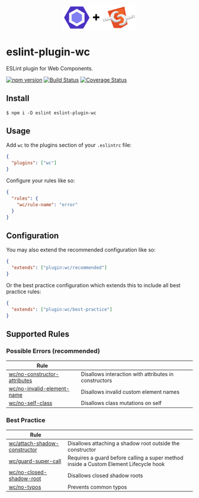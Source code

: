 <div style="text-align: center"><img src="media/eslint-webcomponents.png" width="200" alt="Eslint + WebComponents" /></div>

# eslint-plugin-wc

ESLint plugin for Web Components.

[![npm version](https://img.shields.io/npm/v/eslint-plugin-wc.svg?style=flat)](https://npmjs.org/package/eslint-plugin-wc 'View this project on npm')
[![Build Status](https://travis-ci.com/43081j/eslint-plugin-wc.svg?branch=master)](https://travis-ci.com/43081j/eslint-plugin-wc)
[![Coverage Status](https://coveralls.io/repos/github/43081j/eslint-plugin-wc/badge.svg?branch=master)](https://coveralls.io/github/43081j/eslint-plugin-wc?branch=master)

## Install

```
$ npm i -D eslint eslint-plugin-wc
```

## Usage

Add `wc` to the plugins section of your `.eslintrc` file:

```json
{
  "plugins": ["wc"]
}
```

Configure your rules like so:

```json
{
  "rules": {
    "wc/rule-name": "error"
  }
}
```

## Configuration

You may also extend the recommended configuration like so:

```json
{
  "extends": ["plugin:wc/recommended"]
}
```

Or the best practice configuration which extends this to include all
best practice rules:

```json
{
  "extends": ["plugin:wc/best-practice"]
}
```

## Supported Rules

### Possible Errors (recommended)

| Rule                                                                    |                                                       |
| ----------------------------------------------------------------------- | ----------------------------------------------------- |
| [wc/no-constructor-attributes](docs/rules/no-constructor-attributes.md) | Disallows interaction with attributes in constructors |
| [wc/no-invalid-element-name](docs/rules/no-invalid-element-name.md)     | Disallows invalid custom element names                |
| [wc/no-self-class](docs/rules/no-self-class.md)                         | Disallows class mutations on self                     |

### Best Practice

| Rule                                                                    |                                                                                       |
| ----------------------------------------------------------------------- | ------------------------------------------------------------------------------------- |
| [wc/attach-shadow-constructor](docs/rules/attach-shadow-constructor.md) | Disallows attaching a shadow root outside the constructor                             |
| [wc/guard-super-call](docs/rules/guard-super-call.md)                   | Requires a guard before calling a super method inside a Custom Element Lifecycle hook |
| [wc/no-closed-shadow-root](docs/rules/no-closed-shadow-root.md)         | Disallows closed shadow roots                                                         |
| [wc/no-typos](docs/rules/no-typos.md)                                   | Prevents common typos                                                                 |
